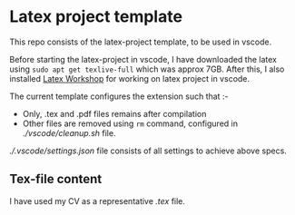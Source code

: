 # Latex project template

This repo consists of the latex-project template, to be used in vscode.

Before starting the latex-project in vscode, I have downloaded the latex using `sudo apt get texlive-full` which was approx 7GB. After this, I also installed [Latex Workshop](https://marketplace.visualstudio.com/items?itemName=James-Yu.latex-workshop) for working on latex project in vscode.

The current template configures the extension such that :-
- Only, .tex and .pdf files remains after compilation
- Other files are removed using `rm` command, configured in *./vscode/cleanup.sh* file.

*./.vscode/settings.json* file consists of all settings to achieve above specs.

## Tex-file content

I have used my CV as a representative *.tex* file.

